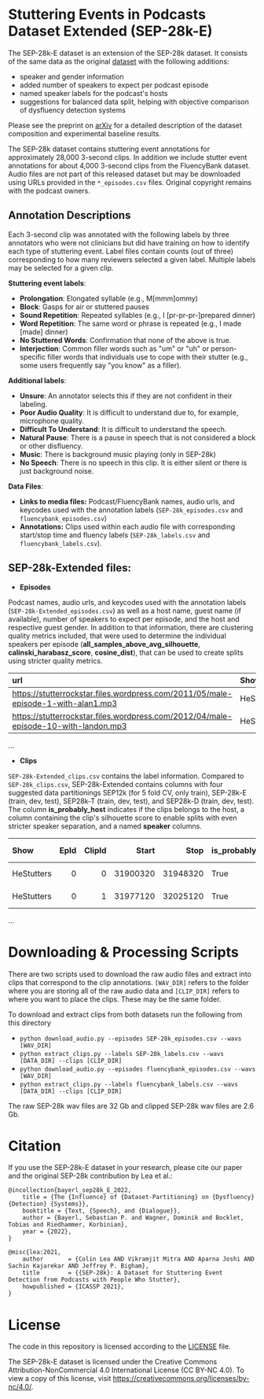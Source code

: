 
# Stuttering Events in Podcasts Dataset Extended (SEP-28k-E)

The SEP-28k-E dataset is an extension of the SEP-28k dataset.
It consists of the same data as the original [dataset](!https://github.com/apple/ml-stuttering-events-dataset/) with the following additions:

* speaker and gender information
* added number of speakers to expect per podcast episode
* named speaker labels for the podcast's hosts
* suggestions for balanced data split, helping with objective comparison of dysfluency detection systems

Please see the preprint on [arXiv](!https://arxiv.org/abs/2206.03400) for a detailed description of the dataset composition and experimental baseline results. 

The SEP-28k dataset contains stuttering event annotations for approximately 28,000 3-second clips.
In addition we include stutter event annotations for about 4,000 3-second clips from the FluencyBank dataset. Audio files are not part of this released dataset but may be downloaded using URLs provided in the `*_episodes.csv` files. Original copyright remains with the podcast owners. 


## Annotation Descriptions

Each 3-second clip was annotated with the following labels by three annotators who were not clinicians but did have training on how to identify each type of stuttering event. Label files contain counts (out of three) corresponding to how many reviewers selected a given label. Multiple labels may be selected for a given clip. 

**Stuttering event labels**:
* **Prolongation**: Elongated syllable (e.g., M[mmm]ommy)
* **Block**: Gasps for air or stuttered pauses
* **Sound Repetition**: Repeated syllables (e.g., I [pr-pr-pr-]prepared dinner)
* **Word Repetition**: The same word or phrase is repeated (e.g., I made [made] dinner)
* **No Stuttered Words**: Confirmation that none of the above is true.
* **Interjection**: Common filler words such as "um" or "uh" or person-specific filler words that individuals use to cope with their stutter (e.g., some users frequently say "you know" as a filler).

**Additional labels**:
* **Unsure**: An annotator selects this if they are not confident in their labeling.
* **Poor Audio Quality**: It is difficult to understand due to, for example, microphone quality.
* **Difficult To Understand**: It is difficult to understand the speech.
* **Natural Pause**: There is a pause in speech that is not considered a block or other disfluency. 
* **Music**: There is background music playing (only in SEP-28k)
* **No Speech**: There is no speech in this clip. It is either silent or there is just background noise.

**Data Files**:
* **Links to media files:** Podcast/FluencyBank names, audio urls, and keycodes used with the annotation labels (`SEP-28k_episodes.csv` and `fluencybank_episodes.csv`)
* **Annotations:** Clips used within each audio file with corresponding start/stop time and fluency labels (`SEP-28k_labels.csv` and `fluencybank_labels.csv`). 

## SEP-28k-Extended files:

* **Episodes**

Podcast names, audio urls, and keycodes used with the annotation labels (`SEP-28k-Extended_episodes.csv`) as well as a host name, guest name (if available), number of
speakers to expect per episode, and the host and respective guest gender.
In addition to that information, there are clustering quality metrics included, that were used to determine the individual speakers per episode (**all_samples_above_avg_silhouette**, **calinski_harabasz_score**, **cosine_dist**), that can be used to create splits using stricter quality metrics.


| url                                                                                   | Show       |   EpId | host         | guest    |   num_spk | true_num_spk_known   | host_gender   | guest_gender   | all_samples_above_avg_silhouette   |   calinski_harabasz_score |   cosine_dist |
|:--------------------------------------------------------------------------------------|:-----------|-------:|:-------------|:---------|----------:|:---------------------|:--------------|:---------------|:-----------------------------------|--------------------------:|--------------:|
| https://stutterrockstar.files.wordpress.com/2011/05/male-episode-1-with-alan1.mp3     | HeStutters |      0 | Pamela Mertz | alan1    |         2 | True                 | f             | m              | True                               |                   25.948  |      0.405554 |
| https://stutterrockstar.files.wordpress.com/2012/04/male-episode-10-with-landon.mp3   | HeStutters |      1 | Pamela Mertz | landon   |         2 | True                 | f             | m              | True                               |                  150.363  |      0.459398 |
...

* **Clips**

`SEP-28k-Extended_clips.csv` contains the label information. Compared to `SEP-28k_clips.csv`, SEP-28k-Extended contains columns with four suggested data partitionings SEP12k (for 5 fold CV, only train), SEP-28k-E (train, dev, test), SEP28k-T (train, dev, test), and SEP28k-D (train, dev, test).
The column **is_probably_host** indicates if the clips belongs to the host, a column containing the clip's silhouette score to enable splits with even stricter speaker separation, and a named **speaker** columns.

| Show       |   EpId |   ClipId |    Start |     Stop | is_probably_host   | speaker      |   clip_silhouette_score |   SEP12k | SEP28k-E   | SEP28k-T   | SEP28k-D   |   ... |
|:-----------|-------:|---------:|---------:|---------:|:-------------------|:-------------|------------------------:|---------:|:-----------|:-----------|:-----------|---------:|
| HeStutters |      0 |        0 | 31900320 | 31948320 | True               | Pamela Mertz |                0.565847 |      nan | train      | test       | test       |        ... |
| HeStutters |      0 |        1 | 31977120 | 32025120 | True               | Pamela Mertz |                0.440298 |      nan | train      | test       | test       |        ... |
...

# Downloading & Processing Scripts

There are two scripts used to download the raw audio files and extract into clips that correspond to the clip annotations. `[WAV_DIR]` refers to the folder where you are storing all of the raw audio data and `[CLIP_DIR]` refers to where you want to place the clips. These may be the same folder. 

To download and extract clips from both datasets run the following from this directory

* `python download_audio.py --episodes SEP-28k_episodes.csv --wavs [WAV_DIR]`
* `python extract_clips.py --labels SEP-28k_labels.csv --wavs [DATA_DIR] --clips [CLIP_DIR]`
* `python download_audio.py --episodes fluencybank_episodes.csv --wavs [WAV_DIR]`
* `python extract_clips.py --labels fluencybank_labels.csv --wavs [DATA_DIR] --clips [CLIP_DIR]`

The raw SEP-28k wav files are 32 Gb and clipped SEP-28k wav files are 2.6 Gb.

# Citation

If you use the SEP-28k-E dataset in your research, please cite our paper and the original SEP-28k contribution by Lea et al.:
```
@incollection{bayerl_sep28k_E_2022,
	title = {The {Influence} of {Dataset-Partitioning} on {Dysfluency} {Detection} {Systems}},
	booktitle = {Text, {Speech}, and {Dialogue}},
	author = {Bayerl, Sebastian P. and Wagner, Dominik and Bocklet, Tobias and Riedhammer, Korbinian},
	year = {2022},
}

@misc{lea:2021,
    author       = {Colin Lea AND Vikramjit Mitra AND Aparna Joshi AND Sachin Kajarekar AND Jeffrey P. Bigham},
    title        = {{SEP-28k}: A Dataset for Stuttering Event Detection from Podcasts with People Who Stutter},
    howpublished = {ICASSP 2021},
}
```

# License

The code in this repository is licensed according to the [LICENSE](LICENSE) file.

The SEP-28k-E dataset is licensed under the Creative Commons Attribution-NonCommercial 4.0 International License (CC BY-NC 4.0). To view a copy of this license, visit https://creativecommons.org/licenses/by-nc/4.0/.

